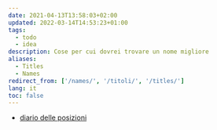 ```yaml
---
date: 2021-04-13T13:58:03+02:00
updated: 2022-03-14T14:53:23+01:00
tags:
  - todo
  - idea
description: Cose per cui dovrei trovare un nome migliore
aliases:
  - Titles
  - Names
redirect_from: ['/names/', '/titoli/', '/titles/']
lang: it
toc: false
---
```

- [diario delle posizioni](https://osm.org/user/xplosionmind/diary)
